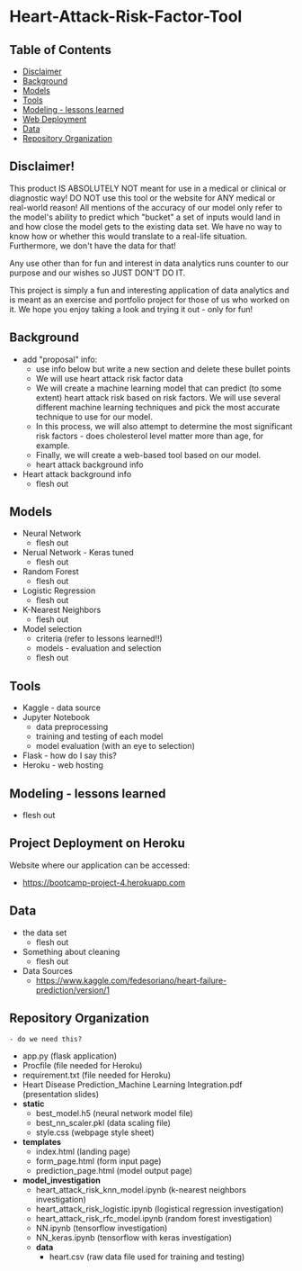 # Heart-Attack-Risk-Factor-Tool

## Table of Contents
* [Disclaimer](#disclaimer)
* [Background](#background)
* [Models](#models)
* [Tools](#tools)
* [Modeling - lessons learned](#modeling---lessons-learned)
* [Web Deployment](#project-deployment-on-heroku)
* [Data](#data)
* [Repository Organization](#repository-organization)

## Disclaimer!
This product IS ABSOLUTELY NOT meant for use in a medical or clinical or diagnostic way! DO NOT use this tool or the website for ANY medical or real-world reason! All mentions of the accuracy of our model only refer to the model's ability to predict which "bucket" a set of inputs would land in and how close the model gets to the existing data set. We have no way to know how or whether this would translate to a real-life situation. Furthermore, we don't have the data for that! 

Any use other than for fun and interest in data analytics runs counter to our purpose and our wishes so JUST DON'T DO IT. 

This project is simply a fun and interesting application of data analytics and is meant as an exercise and portfolio project for those of us who worked on it. We hope you enjoy taking a look and trying it out - only for fun! 

## Background
* add "proposal" info:
	* use info below but write a new section and delete these bullet points
	* We will use heart attack risk factor data
	* We will create a machine learning model that can predict (to some extent) heart attack risk based on risk factors. We will use several different machine learning techniques and pick the most accurate technique to use for our model.
	* In this process, we will also attempt to determine the most significant risk factors - does cholesterol level matter more than age, for example.
	* Finally, we will create a web-based tool based on our model.
	* heart attack background info
* Heart attack background info
	* flesh out

## Models
* Neural Network
	* flesh out
* Nerual Network - Keras tuned
	* flesh out
* Random Forest
	* flesh out
* Logistic Regression
	* flesh out
* K-Nearest Neighbors
	* flesh out 
* Model selection
	* criteria (refer to lessons learned!!)
	* models - evaluation and selection
	* flesh out

## Tools
* Kaggle - data source
* Jupyter Notebook
	* data preprocessing
	* training and testing of each model
	* model evaluation (with an eye to selection)
* Flask - how do I say this?
* Heroku - web hosting

## Modeling - lessons learned
* flesh out

## Project Deployment on Heroku
Website where our application can be accessed:
* https://bootcamp-project-4.herokuapp.com

## Data
* the data set
	* flesh out
* Something about cleaning
	* flesh out
* Data Sources 
	* https://www.kaggle.com/fedesoriano/heart-failure-prediction/version/1

## Repository Organization
	- do we need this?
* app.py (flask application)
* Procfile (file needed for Heroku)
* requirement.txt (file needed for Heroku)
* Heart Disease Prediction_Machine Learning Integration.pdf (presentation slides)
* **static**
	* best_model.h5 (neural network model file)
	* best_nn_scaler.pkl (data scaling file)
	* style.css (webpage style sheet)
* **templates**
	* index.html (landing page)
	* form_page.html (form input page)
	* prediction_page.html (model output page)
* **model_investigation**
	* heart_attack_risk_knn_model.ipynb (k-nearest neighbors investigation)
	* heart_attack_risk_logistic.ipynb (logistical regression investigation)
	* heart_attack_risk_rfc_model.ipynb (random forest investigation)
	* NN.ipynb (tensorflow investigation)
	* NN_keras.ipynb (tensorflow with keras investigation)
	* **data**
		* heart.csv (raw data file used for training and testing)

